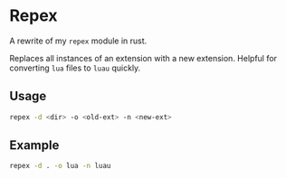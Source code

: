 # Repex

A rewrite of my `repex` module in rust.

Replaces all instances of an extension with a new extension. Helpful for converting `lua` files to `luau` quickly.

## Usage 
```sh
repex -d <dir> -o <old-ext> -n <new-ext>
```

## Example
```sh
repex -d . -o lua -n luau
```